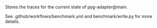 Stores the traces for the current state of pyg-adapter@main. 

See .github/workflows/benchmark.yml and benchmark/write.py for more details.